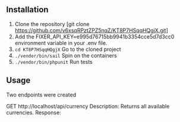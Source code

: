 ## Installation

1. Clone the repository [git clone https://github.com/v6xsqRPztZPZ5nqZ/KT8P7HSqqHQgjX.git]
2. Add the FIXER_API_KEY=e995d76715bb9941b3354cce5d7d3cc0 environment variable in your .env file.
3. `cd KT8P7HSqqHQgjX` Go to the cloned project
4. `./vendor/bin/sail` Spin on the containers
5. `./vendor/bin/phpunit` Run tests

## Usage

Two endpoints were created

GET http://localhost/api/currency
Description: Returns all available currencies.
Response:

